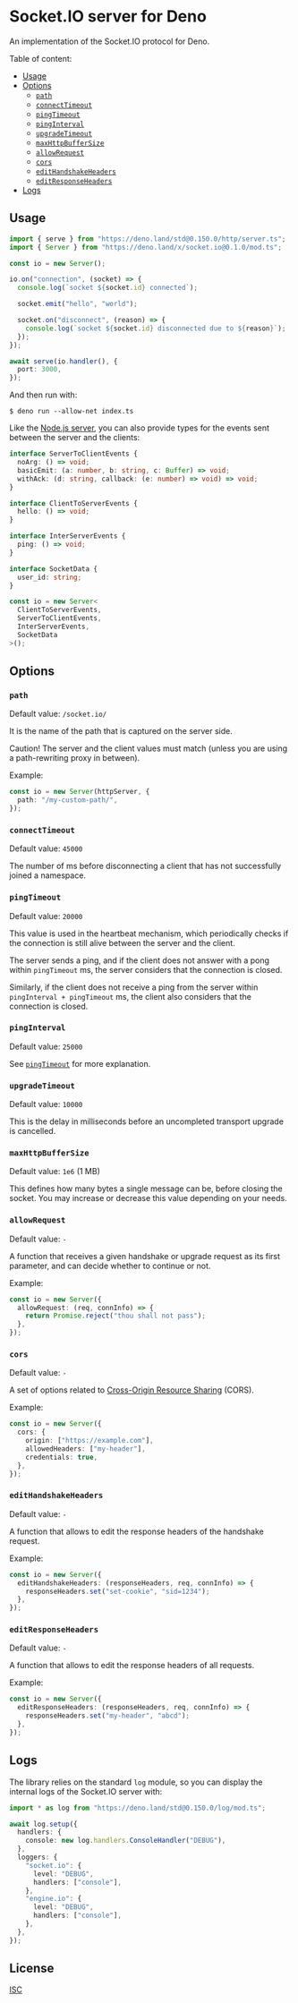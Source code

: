 # Socket.IO server for Deno

An implementation of the Socket.IO protocol for Deno.

Table of content:

- [Usage](#usage)
- [Options](#options)
  - [`path`](#path)
  - [`connectTimeout`](#connecttimeout)
  - [`pingTimeout`](#pingtimeout)
  - [`pingInterval`](#pinginterval)
  - [`upgradeTimeout`](#upgradetimeout)
  - [`maxHttpBufferSize`](#maxhttpbuffersize)
  - [`allowRequest`](#allowrequest)
  - [`cors`](#cors)
  - [`editHandshakeHeaders`](#edithandshakeheaders)
  - [`editResponseHeaders`](#editresponseheaders)
- [Logs](#logs)

## Usage

```ts
import { serve } from "https://deno.land/std@0.150.0/http/server.ts";
import { Server } from "https://deno.land/x/socket.io@0.1.0/mod.ts";

const io = new Server();

io.on("connection", (socket) => {
  console.log(`socket ${socket.id} connected`);

  socket.emit("hello", "world");

  socket.on("disconnect", (reason) => {
    console.log(`socket ${socket.id} disconnected due to ${reason}`);
  });
});

await serve(io.handler(), {
  port: 3000,
});
```

And then run with:

```
$ deno run --allow-net index.ts
```

Like the [Node.js server](https://socket.io/docs/v4/typescript/), you can also
provide types for the events sent between the server and the clients:

```ts
interface ServerToClientEvents {
  noArg: () => void;
  basicEmit: (a: number, b: string, c: Buffer) => void;
  withAck: (d: string, callback: (e: number) => void) => void;
}

interface ClientToServerEvents {
  hello: () => void;
}

interface InterServerEvents {
  ping: () => void;
}

interface SocketData {
  user_id: string;
}

const io = new Server<
  ClientToServerEvents,
  ServerToClientEvents,
  InterServerEvents,
  SocketData
>();
```

## Options

### `path`

Default value: `/socket.io/`

It is the name of the path that is captured on the server side.

Caution! The server and the client values must match (unless you are using a
path-rewriting proxy in between).

Example:

```ts
const io = new Server(httpServer, {
  path: "/my-custom-path/",
});
```

### `connectTimeout`

Default value: `45000`

The number of ms before disconnecting a client that has not successfully joined
a namespace.

### `pingTimeout`

Default value: `20000`

This value is used in the heartbeat mechanism, which periodically checks if the
connection is still alive between the server and the client.

The server sends a ping, and if the client does not answer with a pong within
`pingTimeout` ms, the server considers that the connection is closed.

Similarly, if the client does not receive a ping from the server within
`pingInterval + pingTimeout` ms, the client also considers that the connection
is closed.

### `pingInterval`

Default value: `25000`

See [`pingTimeout`](#pingtimeout) for more explanation.

### `upgradeTimeout`

Default value: `10000`

This is the delay in milliseconds before an uncompleted transport upgrade is
cancelled.

### `maxHttpBufferSize`

Default value: `1e6` (1 MB)

This defines how many bytes a single message can be, before closing the socket.
You may increase or decrease this value depending on your needs.

### `allowRequest`

Default value: `-`

A function that receives a given handshake or upgrade request as its first
parameter, and can decide whether to continue or not.

Example:

```ts
const io = new Server({
  allowRequest: (req, connInfo) => {
    return Promise.reject("thou shall not pass");
  },
});
```

### `cors`

Default value: `-`

A set of options related to
[Cross-Origin Resource Sharing](https://developer.mozilla.org/en-US/docs/Web/HTTP/CORS)
(CORS).

Example:

```ts
const io = new Server({
  cors: {
    origin: ["https://example.com"],
    allowedHeaders: ["my-header"],
    credentials: true,
  },
});
```

### `editHandshakeHeaders`

Default value: `-`

A function that allows to edit the response headers of the handshake request.

Example:

```ts
const io = new Server({
  editHandshakeHeaders: (responseHeaders, req, connInfo) => {
    responseHeaders.set("set-cookie", "sid=1234");
  },
});
```

### `editResponseHeaders`

Default value: `-`

A function that allows to edit the response headers of all requests.

Example:

```ts
const io = new Server({
  editResponseHeaders: (responseHeaders, req, connInfo) => {
    responseHeaders.set("my-header", "abcd");
  },
});
```

## Logs

The library relies on the standard `log` module, so you can display the internal
logs of the Socket.IO server with:

```ts
import * as log from "https://deno.land/std@0.150.0/log/mod.ts";

await log.setup({
  handlers: {
    console: new log.handlers.ConsoleHandler("DEBUG"),
  },
  loggers: {
    "socket.io": {
      level: "DEBUG",
      handlers: ["console"],
    },
    "engine.io": {
      level: "DEBUG",
      handlers: ["console"],
    },
  },
});
```

## License

[ISC](/LICENSE)
